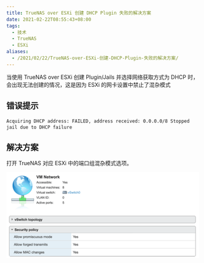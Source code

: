 ```yaml
---
title: TrueNAS over ESXi 创建 DHCP Plugin 失败的解决方案
date: 2021-02-22T08:55:43+08:00
tags:
  - 技术
  - TrueNAS
  - ESXi
aliases:
  - /2021/02/22/TrueNAS-over-ESXi-创建-DHCP-Plugin-失败的解决方案/
---
```


当使用 TrueNAS over ESXi 创建 Plugin/Jails 并选择网络获取方式为 DHCP 时，会出现无法创建的情况，这是因为 ESXi 的网卡设置中禁止了混杂模式

<!--more-->

## 错误提示

```
Acquiring DHCP address: FAILED, address received: 0.0.0.0/8 Stopped jail due to DHCP failure
```

## 解决方案

打开 TrueNAS 对应 ESXi 中的端口组混杂模式选项。

![ESXi Port Group Settings](./ESXi_port_groups_settings.png)
